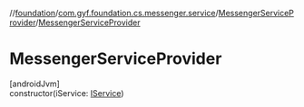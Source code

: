 //[foundation](../../../index.md)/[com.gyf.foundation.cs.messenger.service](../index.md)/[MessengerServiceProvider](index.md)/[MessengerServiceProvider](-messenger-service-provider.md)

# MessengerServiceProvider

[androidJvm]\
constructor(iService: [IService](../../com.gyf.foundation.cs.common.service.face/-i-service/index.md))